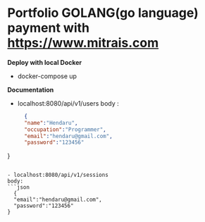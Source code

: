 # Portfolio GOLANG(go language) payment with https://www.mitrais.com

**Deploy with local Docker**
- docker-compose up

**Documentation**
- localhost:8080/api/v1/users
  body : 
  ```json 
    {
    "name":"Hendaru",
    "occupation":"Programmer",
    "email":"hendaru@gmail.com",
    "password":"123456"
}
  ```

- localhost:8080/api/v1/sessions
  body:
  ```json
    {
    "email":"hendaru@gmail.com",
    "password":"123456"
}
  ```